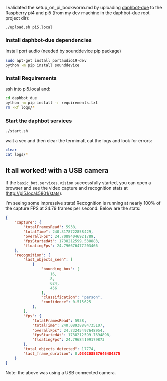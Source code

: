 
I validated the setup_on_pi_bookworm.md by uploading [daphbot-due](https://github.com/littlebee/daphbot-due) to the Raspberry pi4 and pi5 (from my dev machine in the daphbot-due root project dir):
```sh
./upload.sh pi5.local
```

### Install daphbot-due dependencies

Install port audio (needed by sounddevice pip package)
```sh
sudo apt-get install portaudio19-dev
python -m pip install sounddevice
```

### Install Requirements

ssh into pi5.local and:
```sh
cd daphbot_due
python -m pip install -r requirements.txt
rm -Rf logs/*
```

### Start the daphbot services
```sh
./start.sh
```

wait a sec and then clear the termimal, cat the logs and look for errors:
```sh
clear
cat logs/*
```

## It all worked!  __with a USB camera__

If the `basic_bot.services.vision` successfully started, you can open
a browser and see the video capture and recognition stats at (http://pi5.local:5801/stats).

I'm seeing some impressive stats!  Recognition is running at nearly 100% of the capture FPS at 24.79 frames per second.  Below are the stats:
```json
{
    "capture": {
        "totalFramesRead": 5938,
        "totalTime": 240.3178722858429,
        "overallFps": 24.70894046921789,
        "fpsStartedAt": 1738212599.538883,
        "floatingFps": 24.796676477203466
    },
    "recognition": {
        "last_objects_seen": [
            {
                "bounding_box": [
                    16,
                    8,
                    624,
                    456
                ],
                "classification": "person",
                "confidence": 0.515625
            },
        ],
        "fps": {
            "totalFramesRead": 5938,
            "totalTime": 240.08938884735107,
            "overallFps": 24.73245497648954,
            "fpsStartedAt": 1738212599.7694898,
            "floatingFps": 24.79684199179873
        },
        "total_objects_detected": 17774,
        "last_frame_duration": 0.030208587646484375
    }
}
```

Note: the above was using a USB connected camera.